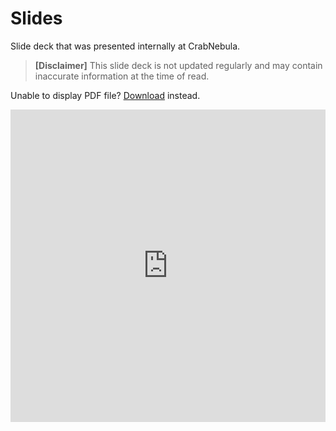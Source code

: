 # Slides

Slide deck that was presented internally at CrabNebula.

> **[Disclaimer]** This slide deck is not updated regularly and may contain inaccurate information at the time of read.

<p>Unable to display PDF file? <a href="https://github.com/crabnebula-dev/tauri_fuzz/blob/main/docs/presentation/fuzzer-presentation.pdf">Download</a> instead.</p>

<iframe
src="https://drive.google.com/viewerng/viewer?embedded=true&url=https://github.com/crabnebula-dev/tauri-fuzz/raw/main/docs/presentation/fuzzer-presentation.pdf"
style="width:100%;
height:500px;"
frameborder="0">
</iframe>
